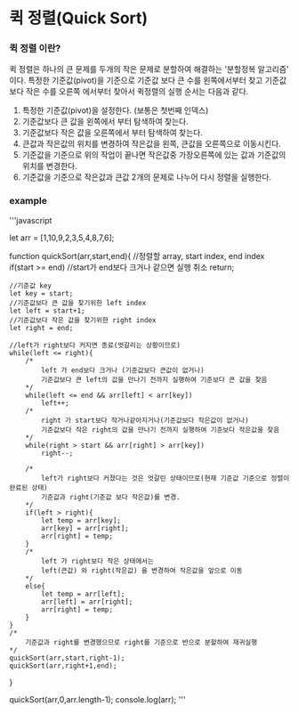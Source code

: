 # 퀵 정렬(Quick Sort)
### 퀵 정렬 이란?
퀵 정렬은 하나의 큰 문제를 두개의 작은 문제로 분할하여 해결하는 '분할정복 알고리즘' 이다.
특정한 기준값(pivot)을 기준으로 기준값 보다 큰 수를 왼쪽에서부터 찾고 기준값보다 작은 수를 오른쪽 에서부터 찾아서
퀵정렬의 실행 순서는 다음과 같다.<br>

1. 특정한 기준값(pivot)을 설정한다. (보통은 첫번째 인덱스)
2. 기준값보다 큰 값을 왼쪽에서 부터 탐색하여 찾는다.
3. 기준값보다 작은 값을 오른쪽에서 부터 탐색하여 찾는다.
4. 큰값과 작은값의 위치를 변경하여 작은값을 왼쪽, 큰값을 오른쪽으로 이동시킨다.
5. 기준값을 기준으로 위의 작업이 끝나면 작은값중 가장오른쪽에 있는 값과 기준값의 위치를 변경한다.
6. 기준값을 기준으로 작은값과 큰값 2개의 문제로 나누어 다시 정렬을 실행한다.

### example
'''javascript

let arr = [1,10,9,2,3,5,4,8,7,6];

function quickSort(arr,start,end){ //정렬할 array, start index, end index
    if(start >= end) //start가 end보다 크거나 같으면 실행 취소
        return;

    //기준값 key    
    let key = start;
    //기준값보다 큰 값을 찾기위한 left index
    let left = start+1;
    //기준값보다 작은 값을 찾기위한 right index
    let right = end;

    //left가 right보다 커지면 종료(엇갈리는 상황이므로)
    while(left <= right){
        /*
            left 가 end보다 크거나 (기준값보다 큰값이 없거나) 
            기준값보다 큰 left의 값을 만나기 전까지 실행하여 기준보다 큰 값을 찾음
        */
        while(left <= end && arr[left] < arr[key])
            left++;
        /*
            right 가 start보다 작거나같아지거나(기준값보다 작은값이 없거나) 
            기준값보다 작은 right의 값을 만나기 전까지 실행하여 기준보다 작은값을 찾음
        */  
        while(right > start && arr[right] > arr[key])
            right--;
        
        /*
            left가 right보다 커졌다는 것은 엇갈린 상태이므로(현재 기준값 기준으로 정렬이 완료된 상태)
            기준값과 right(기준값 보다 작은값)를 변경.
        */
        if(left > right){
            let temp = arr[key];
            arr[key] = arr[right];
            arr[right] = temp;
        }
        /*
            left 가 right보다 작은 상태에서는 
            left(큰값) 와 right(작은값) 을 변경하여 작은값을 앞으로 이동
        */
        else{
            let temp = arr[left];
            arr[left] = arr[right];
            arr[right] = temp;           
        }
    }
    /*
        기준값과 right를 변경했으므로 right를 기준으로 반으로 분할하여 재귀실행 
    */
    quickSort(arr,start,right-1);
    quickSort(arr,right+1,end);
}

quickSort(arr,0,arr.length-1);
console.log(arr);
'''
